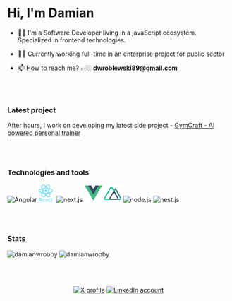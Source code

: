 # Hi, I'm Damian

- 🥷🏾 I'm a Software Developer living in a javaScript ecosystem. Specialized in frontend technologies.

- 👨‍💻 Currently working full-time in an enterprise project for public sector

- 📫 How to reach me?  👉🏼 **dwroblewski89@gmail.com**

<br><br>
### Latest project

After hours, I work on developing my latest side project - <a href="https://github.com/DamianWrooby/gym-craft" target="blank">GymCraft - AI powered personal trainer</a>

<br><br>
### Technologies and tools

<p align="left"><img src="https://seeklogo.com/images/A/angular-icon-logo-5FC0C40EAC-seeklogo.com.png" title="Angular" alt="Angular" width="40" height="40"/><img src="https://github.com/devicons/devicon/blob/master/icons/react/react-original-wordmark.svg" title="React" alt="react.js" width="40" height="40"/> <img src="https://cdn.worldvectorlogo.com/logos/next-js.svg" title="Next.js" alt="next.js" width="40" height="40"/> <img src="https://github.com/devicons/devicon/blob/master/icons/vuejs/vuejs-original.svg" title="Vue" alt="Vue.js" width="40" height="40"/> <img src="https://github.com/devicons/devicon/blob/master/icons/nuxtjs/nuxtjs-original.svg" title="Nuxt" alt="Nuxt.js" width="40" height="40"/> <img src="https://static-00.iconduck.com/assets.00/node-js-icon-454x512-nztofx17.png" title="Node" alt="node.js" width="40" height="40"/> <img src="https://upload.wikimedia.org/wikipedia/commons/a/a8/NestJS.svg" title="NestJS" alt="nest.js" width="40" height="40"/></p>
<br><br>

### Stats
<img src="https://github-readme-stats.vercel.app/api/top-langs/?username=damianwrooby&layout=compact&hide=html" alt="damianwrooby" />
<img src="https://github-readme-stats.vercel.app/api?username=damianwrooby&show_icons=true" alt="damianwrooby" />

<br><br>

<div align="center">
<a href="https://twitter.com/damianwrooby" target="blank"><img align="center" src="https://upload.wikimedia.org/wikipedia/commons/5/57/X_logo_2023_%28white%29.png" alt="X profile" height="30" width="30" /></a>
<a href="https://linkedin.com/in/damian-wroblewski89" target="blank"><img align="center" src="https://www.svgrepo.com/show/475661/linkedin-color.svg" alt="LinkedIn account" height="30" width="30" /></a>
</div>
</div>
